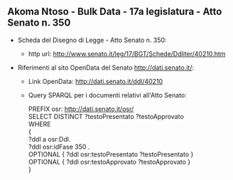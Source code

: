 ## Akoma Ntoso - Bulk Data - 17a legislatura - Atto Senato n. 350 ##

* Scheda del Disegno di Legge - Atto Senato n. 350:
	* http url: http://www.senato.it/leg/17/BGT/Schede/Ddliter/40210.htm

* Riferimenti al sito OpenData del Senato http://dati.senato.it/:
	* Link OpenData: http://dati.senato.it/ddl/40210
	* Query SPARQL per i documenti relativi all'Atto Senato:

        PREFIX osr: <http://dati.senato.it/osr/>  
		SELECT DISTINCT ?testoPresentato ?testoApprovato  
		WHERE  
		{  
		    ?ddl a osr:Ddl.  
		    ?ddl osr:idFase 350 .  
		    OPTIONAL { ?ddl osr:testoPresentato ?testoPresentato }  
		    OPTIONAL { ?ddl osr:testoApprovato ?testoApprovato }  
		}
		